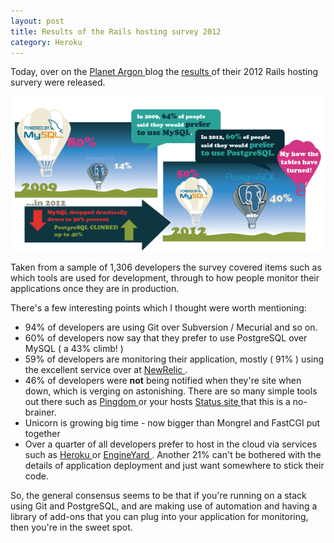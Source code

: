 ```yaml
---
layout: post
title: Results of the Rails hosting survey 2012
category: Heroku
---
```


Today, over on the [ Planet Argon ](http://blog.planetargon.com/entries/2012/8/14/rails-hosting-survey-2012-results-are-in) blog the [ results ](https://planetargon-blog.s3.amazonaws.com/images/infographic-2012-survey.png) of their 2012 Rails hosting survery were released.

![](/images/relational_databases_2012survey.png)

Taken from a sample of 1,306 developers the survey covered items such as which tools are used for development, through to how people monitor their applications once they are in production.

There's a few interesting points which I thought were worth mentioning:

* 94% of developers are using Git over Subversion / Mecurial and so on.
* 60% of developers now say that they prefer to use PostgreSQL over MySQL ( a 43% climb! )
* 59% of developers are monitoring their application, mostly ( 91% ) using the excellent service over at [ NewRelic ](http://newrelic.com).
* 46% of developers were **not** being notified when they're site when down, which is verging on astonishing.  There are so many simple tools out there such as [ Pingdom ](http://www.pingdom.com) or your hosts [ Status site ](http://status.heroku.com) that this is a no-brainer.
* Unicorn is growing big time - now bigger than Mongrel and FastCGI put together
* Over a quarter of all developers prefer to host in the cloud via services such as [ Heroku ](http://heroku.com) or [ EngineYard ](http://engineyard.com).  Another 21% can't be bothered with the details of application deployment and just want somewhere to stick their code.

So, the general consensus seems to be that if you're running on a stack using Git and PostgreSQL, and are making use of automation and having a library of add-ons that you can plug into your application for monitoring, then you're in the sweet spot.
